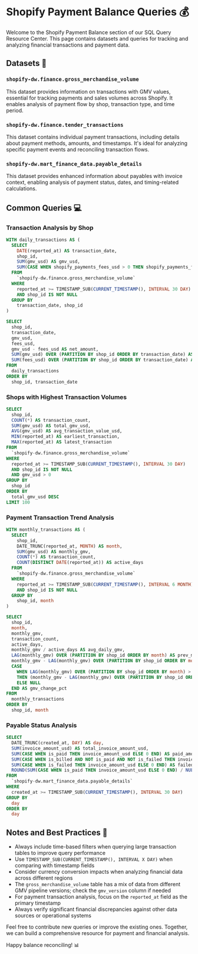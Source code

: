 # Shopify Payment Balance Queries 💰

Welcome to the Shopify Payment Balance section of our SQL Query Resource Center. This page contains datasets and queries for tracking and analyzing financial transactions and payment data.

## Datasets 📁

### `shopify-dw.finance.gross_merchandise_volume`

This dataset provides information on transactions with GMV values, essential for tracking payments and sales volumes across Shopify. It enables analysis of payment flow by shop, transaction type, and time period.

### `shopify-dw.finance.tender_transactions`

This dataset contains individual payment transactions, including details about payment methods, amounts, and timestamps. It's ideal for analyzing specific payment events and reconciling transaction flows.

### `shopify-dw.mart_finance_data.payable_details`

This dataset provides enhanced information about payables with invoice context, enabling analysis of payment status, dates, and timing-related calculations.

## Common Queries 💻

### Transaction Analysis by Shop

```sql
WITH daily_transactions AS (
  SELECT
    DATE(reported_at) AS transaction_date,
    shop_id,
    SUM(gmv_usd) AS gmv_usd,
    SUM(CASE WHEN shopify_payments_fees_usd > 0 THEN shopify_payments_fees_usd ELSE 0 END) AS fees_usd
  FROM
    `shopify-dw.finance.gross_merchandise_volume`
  WHERE
    reported_at >= TIMESTAMP_SUB(CURRENT_TIMESTAMP(), INTERVAL 30 DAY)
    AND shop_id IS NOT NULL
  GROUP BY
    transaction_date, shop_id
)

SELECT
  shop_id,
  transaction_date,
  gmv_usd,
  fees_usd,
  gmv_usd - fees_usd AS net_amount,
  SUM(gmv_usd) OVER (PARTITION BY shop_id ORDER BY transaction_date) AS cumulative_gmv,
  SUM(fees_usd) OVER (PARTITION BY shop_id ORDER BY transaction_date) AS cumulative_fees
FROM
  daily_transactions
ORDER BY
  shop_id, transaction_date
```

### Shops with Highest Transaction Volumes

```sql
SELECT
  shop_id,
  COUNT(*) AS transaction_count,
  SUM(gmv_usd) AS total_gmv_usd,
  AVG(gmv_usd) AS avg_transaction_value_usd,
  MIN(reported_at) AS earliest_transaction,
  MAX(reported_at) AS latest_transaction
FROM
  `shopify-dw.finance.gross_merchandise_volume`
WHERE
  reported_at >= TIMESTAMP_SUB(CURRENT_TIMESTAMP(), INTERVAL 30 DAY)
  AND shop_id IS NOT NULL
  AND gmv_usd > 0
GROUP BY
  shop_id
ORDER BY
  total_gmv_usd DESC
LIMIT 100
```

### Payment Transaction Trend Analysis

```sql
WITH monthly_transactions AS (
  SELECT
    shop_id,
    DATE_TRUNC(reported_at, MONTH) AS month,
    SUM(gmv_usd) AS monthly_gmv,
    COUNT(*) AS transaction_count,
    COUNT(DISTINCT DATE(reported_at)) AS active_days
  FROM
    `shopify-dw.finance.gross_merchandise_volume`
  WHERE
    reported_at >= TIMESTAMP_SUB(CURRENT_TIMESTAMP(), INTERVAL 6 MONTH)
    AND shop_id IS NOT NULL
  GROUP BY
    shop_id, month
)

SELECT
  shop_id,
  month,
  monthly_gmv,
  transaction_count,
  active_days,
  monthly_gmv / active_days AS avg_daily_gmv,
  LAG(monthly_gmv) OVER (PARTITION BY shop_id ORDER BY month) AS prev_month_gmv,
  monthly_gmv - LAG(monthly_gmv) OVER (PARTITION BY shop_id ORDER BY month) AS gmv_change,
  CASE 
    WHEN LAG(monthly_gmv) OVER (PARTITION BY shop_id ORDER BY month) > 0 
    THEN (monthly_gmv - LAG(monthly_gmv) OVER (PARTITION BY shop_id ORDER BY month)) / LAG(monthly_gmv) OVER (PARTITION BY shop_id ORDER BY month) 
    ELSE NULL 
  END AS gmv_change_pct
FROM
  monthly_transactions
ORDER BY
  shop_id, month
```

### Payable Status Analysis

```sql
SELECT
  DATE_TRUNC(created_at, DAY) AS day,
  SUM(invoice_amount_usd) AS total_invoice_amount_usd,
  SUM(CASE WHEN is_paid THEN invoice_amount_usd ELSE 0 END) AS paid_amount_usd,
  SUM(CASE WHEN is_billed AND NOT is_paid AND NOT is_failed THEN invoice_amount_usd ELSE 0 END) AS pending_amount_usd,
  SUM(CASE WHEN is_failed THEN invoice_amount_usd ELSE 0 END) AS failed_amount_usd,
  ROUND(SUM(CASE WHEN is_paid THEN invoice_amount_usd ELSE 0 END) / NULLIF(SUM(invoice_amount_usd), 0) * 100, 2) AS payment_success_rate
FROM
  `shopify-dw.mart_finance_data.payable_details`
WHERE
  created_at >= TIMESTAMP_SUB(CURRENT_TIMESTAMP(), INTERVAL 30 DAY)
GROUP BY
  day
ORDER BY
  day
```

## Notes and Best Practices 📝

- Always include time-based filters when querying large transaction tables to improve query performance
- Use `TIMESTAMP_SUB(CURRENT_TIMESTAMP(), INTERVAL X DAY)` when comparing with timestamp fields
- Consider currency conversion impacts when analyzing financial data across different regions
- The `gross_merchandise_volume` table has a mix of data from different GMV pipeline versions; check the `gmv_version` column if needed
- For payment transaction analysis, focus on the `reported_at` field as the primary timestamp
- Always verify significant financial discrepancies against other data sources or operational systems

Feel free to contribute new queries or improve the existing ones. Together, we can build a comprehensive resource for payment and financial analysis.

Happy balance reconciling! 📊 